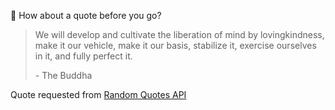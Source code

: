 📣 How about a quote before you go?

> We will develop and cultivate the liberation of mind by lovingkindness, make it our vehicle, make it our basis, stabilize it, exercise ourselves in it, and fully perfect it.
>
> <p>- The Buddha</p>

Quote requested from [Random Quotes API](https://github.com/lukePeavey/quotable)
